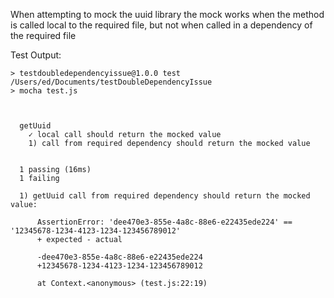 When attempting to mock the uuid library the mock works when the method is called local to the required file, but not when called in a dependency of the required file

Test Output:
```
> testdoubledependencyissue@1.0.0 test /Users/ed/Documents/testDoubleDependencyIssue
> mocha test.js



  getUuid
    ✓ local call should return the mocked value
    1) call from required dependency should return the mocked value


  1 passing (16ms)
  1 failing

  1) getUuid call from required dependency should return the mocked value:

      AssertionError: 'dee470e3-855e-4a8c-88e6-e22435ede224' == '12345678-1234-4123-1234-123456789012'
      + expected - actual

      -dee470e3-855e-4a8c-88e6-e22435ede224
      +12345678-1234-4123-1234-123456789012

      at Context.<anonymous> (test.js:22:19)
```
